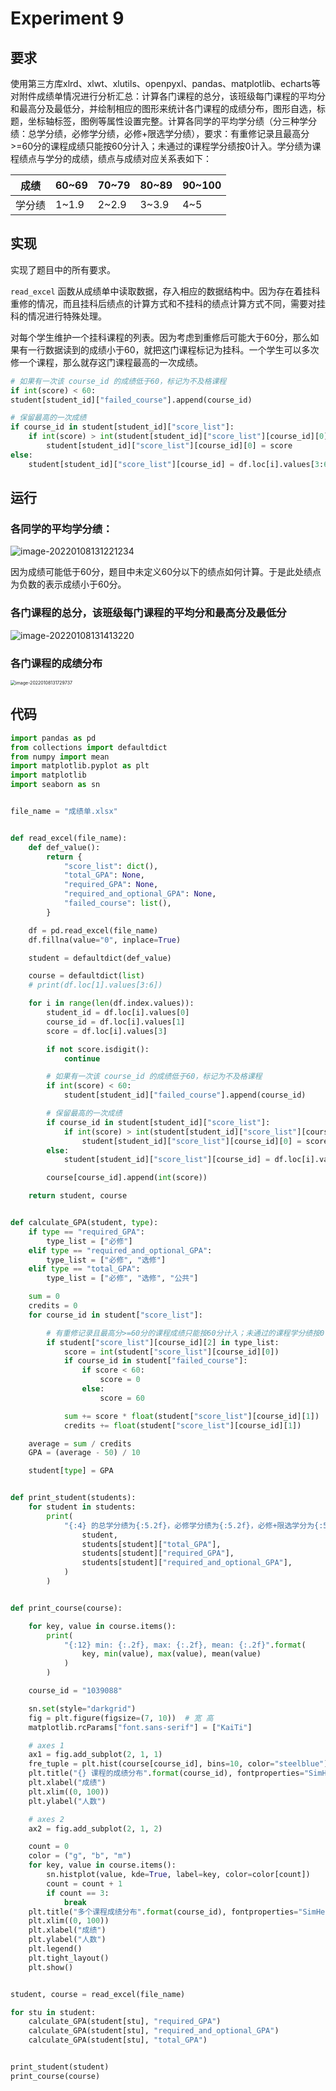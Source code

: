 # Experiment 9

## 要求

使用第三方库xlrd、xlwt、xlutils、openpyxl、pandas、matplotlib、echarts等对附件成绩单情况进行分析汇总：计算各门课程的总分，该班级每门课程的平均分和最高分及最低分，并绘制相应的图形来统计各门课程的成绩分布，图形自选，标题，坐标轴标签，图例等属性设置完整。计算各同学的平均学分绩（分三种学分绩：总学分绩，必修学分绩，必修+限选学分绩），要求：有重修记录且最高分>=60分的课程成绩只能按60分计入；未通过的课程学分绩按0计入。学分绩为课程绩点与学分的成绩，绩点与成绩对应关系表如下：

| 成绩   | 60~69 | 70~79 | 80~89 | 90~100 |
| ------ | ----- | ----- | ----- | ------ |
| 学分绩 | 1~1.9 | 2~2.9 | 3~3.9 | 4~5    |

## 实现

实现了题目中的所有要求。

`read_excel` 函数从成绩单中读取数据，存入相应的数据结构中。因为存在着挂科重修的情况，而且挂科后绩点的计算方式和不挂科的绩点计算方式不同，需要对挂科的情况进行特殊处理。

对每个学生维护一个挂科课程的列表。因为考虑到重修后可能大于60分，那么如果有一行数据读到的成绩小于60，就把这门课程标记为挂科。一个学生可以多次修一个课程，那么就存这门课程最高的一次成绩。

```python
# 如果有一次该 course_id 的成绩低于60，标记为不及格课程
if int(score) < 60:
student[student_id]["failed_course"].append(course_id)

# 保留最高的一次成绩
if course_id in student[student_id]["score_list"]:
    if int(score) > int(student[student_id]["score_list"][course_id][0]):
		student[student_id]["score_list"][course_id][0] = score
else:
	student[student_id]["score_list"][course_id] = df.loc[i].values[3:6]
```

## 运行

### 各同学的平均学分绩：

![image-20220108131221234](images/image-20220108131221234.png)

因为成绩可能低于60分，题目中未定义60分以下的绩点如何计算。于是此处绩点为负数的表示成绩小于60分。

### 各门课程的总分，该班级每门课程的平均分和最高分及最低分

![image-20220108131413220](images/image-20220108131413220.png)

### 各门课程的成绩分布

<img src="images/image-20220108131729737.png" alt="image-20220108131729737" style="zoom:50%;" />

## 代码

```python
import pandas as pd
from collections import defaultdict
from numpy import mean
import matplotlib.pyplot as plt
import matplotlib
import seaborn as sn


file_name = "成绩单.xlsx"


def read_excel(file_name):
    def def_value():
        return {
            "score_list": dict(),
            "total_GPA": None,
            "required_GPA": None,
            "required_and_optional_GPA": None,
            "failed_course": list(),
        }

    df = pd.read_excel(file_name)
    df.fillna(value="0", inplace=True)

    student = defaultdict(def_value)

    course = defaultdict(list)
    # print(df.loc[1].values[3:6])

    for i in range(len(df.index.values)):
        student_id = df.loc[i].values[0]
        course_id = df.loc[i].values[1]
        score = df.loc[i].values[3]

        if not score.isdigit():
            continue

        # 如果有一次该 course_id 的成绩低于60，标记为不及格课程
        if int(score) < 60:
            student[student_id]["failed_course"].append(course_id)

        # 保留最高的一次成绩
        if course_id in student[student_id]["score_list"]:
            if int(score) > int(student[student_id]["score_list"][course_id][0]):
                student[student_id]["score_list"][course_id][0] = score
        else:
            student[student_id]["score_list"][course_id] = df.loc[i].values[3:6]

        course[course_id].append(int(score))

    return student, course


def calculate_GPA(student, type):
    if type == "required_GPA":
        type_list = ["必修"]
    elif type == "required_and_optional_GPA":
        type_list = ["必修", "选修"]
    elif type == "total_GPA":
        type_list = ["必修", "选修", "公共"]

    sum = 0
    credits = 0
    for course_id in student["score_list"]:

        # 有重修记录且最高分>=60分的课程成绩只能按60分计入；未通过的课程学分绩按0计入
        if student["score_list"][course_id][2] in type_list:
            score = int(student["score_list"][course_id][0])
            if course_id in student["failed_course"]:
                if score < 60:
                    score = 0
                else:
                    score = 60

            sum += score * float(student["score_list"][course_id][1])
            credits += float(student["score_list"][course_id][1])

    average = sum / credits
    GPA = (average - 50) / 10

    student[type] = GPA


def print_student(students):
    for student in students:
        print(
            "{:4} 的总学分绩为{:5.2f}，必修学分绩为{:5.2f}，必修+限选学分为{:5.2f}".format(
                student,
                students[student]["total_GPA"],
                students[student]["required_GPA"],
                students[student]["required_and_optional_GPA"],
            )
        )


def print_course(course):

    for key, value in course.items():
        print(
            "{:12} min: {:.2f}, max: {:.2f}, mean: {:.2f}".format(
                key, min(value), max(value), mean(value)
            )
        )

    course_id = "1039088"

    sn.set(style="darkgrid")
    fig = plt.figure(figsize=(7, 10))  # 宽 高
    matplotlib.rcParams["font.sans-serif"] = ["KaiTi"]

    # axes 1
    ax1 = fig.add_subplot(2, 1, 1)
    fre_tuple = plt.hist(course[course_id], bins=10, color="steelblue")
    plt.title("{} 课程的成绩分布".format(course_id), fontproperties="SimHei", fontsize=15)
    plt.xlabel("成绩")
    plt.xlim((0, 100))
    plt.ylabel("人数")

    # axes 2
    ax2 = fig.add_subplot(2, 1, 2)

    count = 0
    color = ("g", "b", "m")
    for key, value in course.items():
        sn.histplot(value, kde=True, label=key, color=color[count])
        count = count + 1
        if count == 3:
            break
    plt.title("多个课程成绩分布".format(course_id), fontproperties="SimHei", fontsize=15)
    plt.xlim((0, 100))
    plt.xlabel("成绩")
    plt.ylabel("人数")
    plt.legend()
    plt.tight_layout()
    plt.show()


student, course = read_excel(file_name)

for stu in student:
    calculate_GPA(student[stu], "required_GPA")
    calculate_GPA(student[stu], "required_and_optional_GPA")
    calculate_GPA(student[stu], "total_GPA")


print_student(student)
print_course(course)
```

